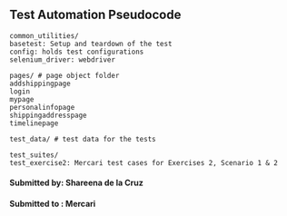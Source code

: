 ## Test Automation Pseudocode 

```
common_utilities/
basetest: Setup and teardown of the test
config: holds test configurations
selenium_driver: webdriver

pages/ # page object folder
addshippingpage
login
mypage
personalinfopage
shippingaddresspage
timelinepage

test_data/ # test data for the tests

test_suites/
test_exercise2: Mercari test cases for Exercises 2, Scenario 1 & 2
```
#### Submitted by: Shareena de la Cruz
#### Submitted to : Mercari